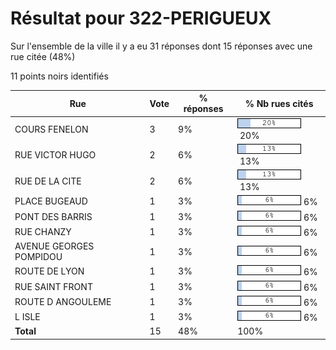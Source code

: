 # Résultat pour 322-PERIGUEUX

Sur l'ensemble de la ville il y a eu 31 réponses dont 15 réponses avec une rue citée (48%)

11 points noirs identifiés

| Rue | Vote | % réponses | % Nb rues cités|
|-----|------|------------|----------------|
| COURS FENELON | 3 | 9% | <img src="../../img/bar_20.gif" />&nbsp;20%|
| RUE VICTOR HUGO | 2 | 6% | <img src="../../img/bar_13.gif" />&nbsp;13%|
| RUE DE LA CITE | 2 | 6% | <img src="../../img/bar_13.gif" />&nbsp;13%|
| PLACE BUGEAUD | 1 | 3% | <img src="../../img/bar_6.gif" />&nbsp;6%|
| PONT DES BARRIS | 1 | 3% | <img src="../../img/bar_6.gif" />&nbsp;6%|
| RUE CHANZY | 1 | 3% | <img src="../../img/bar_6.gif" />&nbsp;6%|
| AVENUE GEORGES POMPIDOU | 1 | 3% | <img src="../../img/bar_6.gif" />&nbsp;6%|
| ROUTE DE LYON | 1 | 3% | <img src="../../img/bar_6.gif" />&nbsp;6%|
| RUE SAINT FRONT | 1 | 3% | <img src="../../img/bar_6.gif" />&nbsp;6%|
| ROUTE D ANGOULEME | 1 | 3% | <img src="../../img/bar_6.gif" />&nbsp;6%|
| L ISLE | 1 | 3% | <img src="../../img/bar_6.gif" />&nbsp;6%|
| **Total** | 15 | 48% | 100%|
